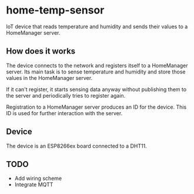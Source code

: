 # home-temp-sensor
IoT device that reads temperature and humidity and sends their values to a HomeManager server.

## How does it works
The device connects to the network and registers itself to a HomeManager server.
Its main task is to sense temperature and humidity and store those values in the HomeManager server.

If it can't register, it starts sensing data anyway without publishing them to the server and periodically tries to register again.

Registration to a HomeManager server produces an ID for the device. This ID is used for further interaction with the server.

## Device

The device is an ESP8266ex board connected to a DHT11.

## TODO
- Add wiring scheme
- Integrate MQTT
